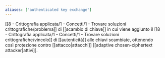 ```yaml
---
aliases: ["authenticated key exchange"]
---
```


[[8 - Crittografia applicata/1 - Concetti/1 - Trovare soluzioni crittografiche/problema]] di [[scambio di chiave]] in cui viene aggiunto il [[8 - Crittografia applicata/1 - Concetti/1 - Trovare soluzioni crittografiche/vincolo]] di [[autenticità]] alle chiavi scambiate, ottenendo così protezione contro [[attacco|attacchi]] [[adaptive chosen-ciphertext attacker|attivi]].
